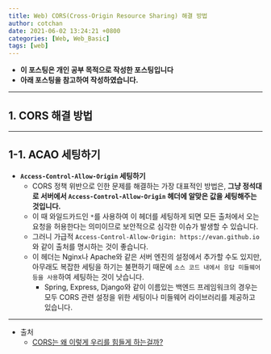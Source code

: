```yaml
---
title: Web) CORS(Cross-Origin Resource Sharing) 해결 방법
author: cotchan 
date: 2021-06-02 13:24:21 +0800 
categories: [Web, Web_Basic] 
tags: [web] 
---
```


+ **이 포스팅은 개인 공부 목적으로 작성한 포스팅입니다**
+ **아래 포스팅을 참고하여 작성하였습니다.**

---

## 1. CORS 해결 방법

---

## 1-1. ACAO 세팅하기

+ **`Access-Control-Allow-Origin` 세팅하기**
  + CORS 정책 위반으로 인한 문제를 해결하는 가장 대표적인 방법은, **그냥 정석대로 서버에서 `Access-Control-Allow-Origin` 헤더에 알맞은 값을 세팅해주는 것입니다.**
  + 이 때 와일드카드인 `*`를 사용하여 이 헤더를 세팅하게 되면 모든 출처에서 오는 요청을 허용한다는 의미이므로 보안적으로 심각한 이슈가 발생할 수 있습니다.
  + 그러니 가급적 `Access-Control-Allow-Origin: https://evan.github.io`와 같이 출처를 명시하는 것이 좋습니다.
  + 이 헤더는 Nginx나 Apache와 같은 서버 엔진의 설정에서 추가할 수도 있지만, 아무래도 복잡한 세팅을 하기는 불편하기 때문에 `소스 코드 내에서 응답 미들웨어 등을 사용`하여 세팅하는 것이 낫습니다.
    + Spring, Express, Django와 같이 이름있는 백엔드 프레임워크의 경우는 모두 CORS 관련 설정을 위한 세팅이나 미들웨어 라이브러리를 제공하고 있습니다.

---

+ 출처
  + [CORS는 왜 이렇게 우리를 힘들게 하는걸까?](https://evan-moon.github.io/2020/05/21/about-cors/#cors%EB%8A%94-%EC%96%B4%EB%96%BB%EA%B2%8C-%EB%8F%99%EC%9E%91%ED%95%98%EB%82%98%EC%9A%94)
